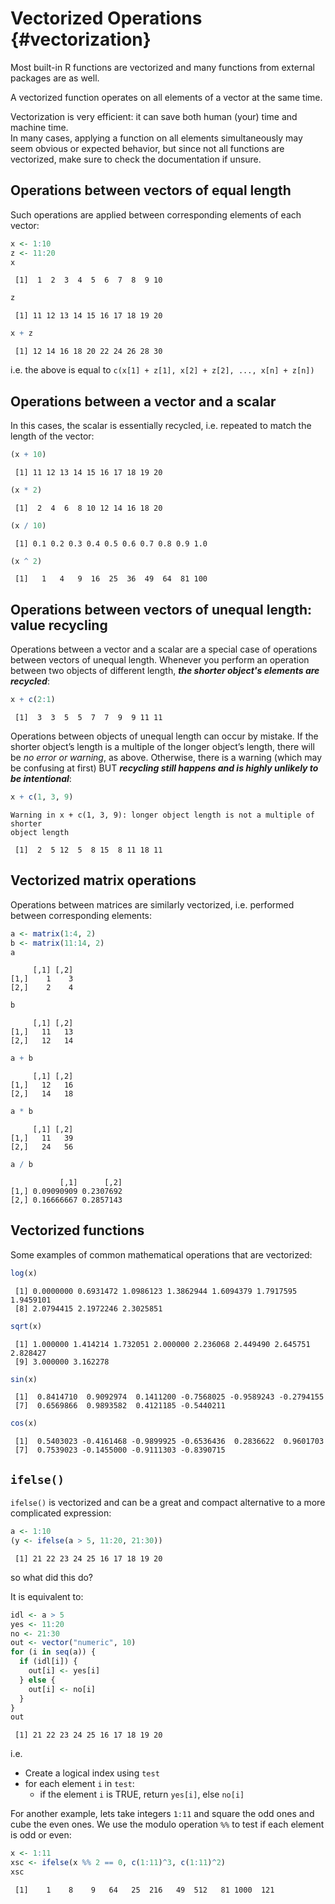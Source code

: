 # Vectorized Operations {#vectorization}



Most built-in R functions are vectorized and many functions from external packages are as well.

<div class="rmdtip">
<p>A vectorized function operates on all elements of a vector at the same time.</p>
</div>

Vectorization is very efficient: it can save both human (your) time and machine time.  
In many cases, applying a function on all elements simultaneously may seem obvious or expected behavior, but since not all functions are vectorized, make sure to check the documentation if unsure.

## Operations between vectors of equal length

Such operations are applied between corresponding elements of each vector:


```r
x <- 1:10
z <- 11:20
x
```

```
 [1]  1  2  3  4  5  6  7  8  9 10
```

```r
z
```

```
 [1] 11 12 13 14 15 16 17 18 19 20
```

```r
x + z
```

```
 [1] 12 14 16 18 20 22 24 26 28 30
```
i.e. the above is equal to `c(x[1] + z[1], x[2] + z[2], ..., x[n] + z[n])`

## Operations between a vector and a scalar

In this cases, the scalar is essentially recycled, i.e. repeated to match the length of the vector:


```r
(x + 10)
```

```
 [1] 11 12 13 14 15 16 17 18 19 20
```

```r
(x * 2)
```

```
 [1]  2  4  6  8 10 12 14 16 18 20
```

```r
(x / 10)
```

```
 [1] 0.1 0.2 0.3 0.4 0.5 0.6 0.7 0.8 0.9 1.0
```

```r
(x ^ 2)
```

```
 [1]   1   4   9  16  25  36  49  64  81 100
```

## Operations between vectors of unequal length: **value recycling**

Operations between a vector and a scalar are a special case of operations between vectors of unequal length. Whenever you perform an operation between two objects of different length, ***the shorter object's elements are recycled***:


```r
x + c(2:1)
```

```
 [1]  3  3  5  5  7  7  9  9 11 11
```

<div class="rmdcaution">
<p>Operations between objects of unequal length can occur by mistake. If the shorter object’s length is a multiple of the longer object’s length, there will be <em>no error or warning</em>, as above. Otherwise, there is a warning (which may be confusing at first) BUT <strong><em>recycling still happens and is highly unlikely to be intentional</em></strong>:</p>
</div>


```r
x + c(1, 3, 9)
```

```
Warning in x + c(1, 3, 9): longer object length is not a multiple of shorter
object length
```

```
 [1]  2  5 12  5  8 15  8 11 18 11
```

## Vectorized matrix operations

Operations between matrices are similarly vectorized, i.e. performed between corresponding elements:


```r
a <- matrix(1:4, 2)
b <- matrix(11:14, 2)
a
```

```
     [,1] [,2]
[1,]    1    3
[2,]    2    4
```

```r
b
```

```
     [,1] [,2]
[1,]   11   13
[2,]   12   14
```

```r
a + b
```

```
     [,1] [,2]
[1,]   12   16
[2,]   14   18
```

```r
a * b
```

```
     [,1] [,2]
[1,]   11   39
[2,]   24   56
```

```r
a / b
```

```
           [,1]      [,2]
[1,] 0.09090909 0.2307692
[2,] 0.16666667 0.2857143
```

## Vectorized functions

Some examples of common mathematical operations that are vectorized:


```r
log(x)
```

```
 [1] 0.0000000 0.6931472 1.0986123 1.3862944 1.6094379 1.7917595 1.9459101
 [8] 2.0794415 2.1972246 2.3025851
```

```r
sqrt(x)
```

```
 [1] 1.000000 1.414214 1.732051 2.000000 2.236068 2.449490 2.645751 2.828427
 [9] 3.000000 3.162278
```

```r
sin(x)
```

```
 [1]  0.8414710  0.9092974  0.1411200 -0.7568025 -0.9589243 -0.2794155
 [7]  0.6569866  0.9893582  0.4121185 -0.5440211
```

```r
cos(x)
```

```
 [1]  0.5403023 -0.4161468 -0.9899925 -0.6536436  0.2836622  0.9601703
 [7]  0.7539023 -0.1455000 -0.9111303 -0.8390715
```

## `ifelse()`

`ifelse()` is vectorized and can be a great and compact alternative to a more complicated expression:


```r
a <- 1:10
(y <- ifelse(a > 5, 11:20, 21:30))
```

```
 [1] 21 22 23 24 25 16 17 18 19 20
```

so what did this do?

It is equivalent to:


```r
idl <- a > 5
yes <- 11:20
no <- 21:30
out <- vector("numeric", 10)
for (i in seq(a)) {
  if (idl[i]) {
    out[i] <- yes[i]
  } else {
    out[i] <- no[i]
  }
}
out
```

```
 [1] 21 22 23 24 25 16 17 18 19 20
```
i.e.

* Create a logical index using `test`
* for each element `i` in `test`:
    * if the element `i` is TRUE, return `yes[i]`, else `no[i]`

For another example, lets take integers `1:11` and square the odd ones and cube the even ones. We use the modulo operation `%%` to test if each element is odd or even:


```r
x <- 1:11
xsc <- ifelse(x %% 2 == 0, c(1:11)^3, c(1:11)^2)
xsc
```

```
 [1]    1    8    9   64   25  216   49  512   81 1000  121
```
